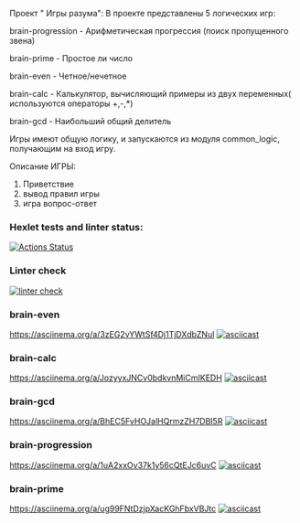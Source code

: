
Проект " Игры разума": В проекте представлены 5 логических игр:

brain-progression - Арифметическая прогрессия (поиск пропущенного звена)

brain-prime - Простое ли число

brain-even - Четное/нечетное

brain-calc - Калькулятор, вычисляющий примеры из двух переменных( используются операторы +,-,*)

brain-gcd - Наибольший общий делитель

Игры имеют общую логику, и запускаются из модуля common_logic, получающим на вход игру.

Описание ИГРЫ:
1. Приветствие
2. вывод правил игры
3. игра вопрос-ответ

### Hexlet tests and linter status:
[![Actions Status](https://github.com/genipay/python-project-lvl1/workflows/hexlet-check/badge.svg)](https://github.com/genipay/python-project-lvl1/actions)

### Linter check
[![linter check](https://github.com/genipay/python-project-lvl1/actions/workflows/hexlet-lint.yml/badge.svg)](https://github.com/genipay/python-project-lvl1/actions/workflows/hexlet-lint.yml)

### brain-even
https://asciinema.org/a/3zEG2vYWtSf4Dj1TjDXdbZNul
[![asciicast](https://asciinema.org/a/496796.svg)](https://asciinema.org/a/496796)

### brain-calc
https://asciinema.org/a/JozyyxJNCv0bdkvnMiCmIKEDH
[![asciicast](https://asciinema.org/a/JozyyxJNCv0bdkvnMiCmIKEDH.svg)](https://asciinema.org/a/JozyyxJNCv0bdkvnMiCmIKEDH)

### brain-gcd
https://asciinema.org/a/BhEC5FvHOJalHQrmzZH7DBI5R
[![asciicast](https://asciinema.org/a/BhEC5FvHOJalHQrmzZH7DBI5R.svg)](https://asciinema.org/a/BhEC5FvHOJalHQrmzZH7DBI5R)

### brain-progression
https://asciinema.org/a/1uA2xxOv37k1y56cQtEJc6uvC
[![asciicast](https://asciinema.org/a/507410.svg)](https://asciinema.org/a/507410)

### brain-prime
https://asciinema.org/a/ug99FNtDzjpXacKGhFbxVBJtc
[![asciicast](https://asciinema.org/a/507457.svg)](https://asciinema.org/a/507457)
